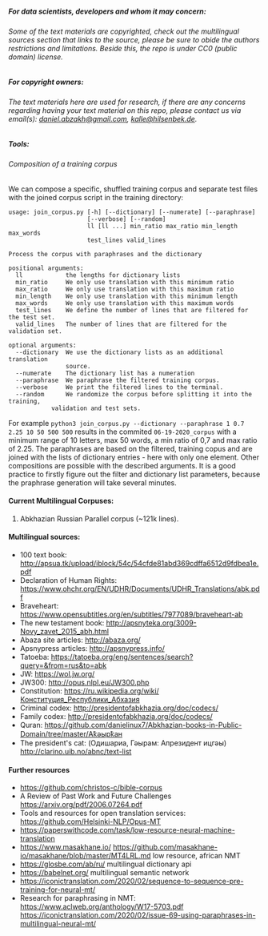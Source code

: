 ##### For data scientists, developers and whom it may concern: 
###### Some of the text materials are copyrighted, check out the multilingual sources section that links to the source, please be sure to obide the authors restrictions and limitations. Beside this, the repo is under CC0 (public domain) license. 
##### For copyright owners:
###### The text materials here are used for research, if there are any concerns regarding having your text material on this repo, please contact us via email(s): daniel.abzakh@gmail.com, kalle@hilsenbek.de.
##### Tools:
###### Composition of a training corpus
We can compose a specific, shuffled training corpus and separate test files with the joined corpus script in the training directory:

    usage: join_corpus.py [-h] [--dictionary] [--numerate] [--paraphrase]
                          [--verbose] [--random]
                          ll [ll ...] min_ratio max_ratio min_length max_words
                          test_lines valid_lines

    Process the corpus with paraphrases and the dictionary

    positional arguments:
      ll            the lengths for dictionary lists
      min_ratio     We only use translation with this minimum ratio
      max_ratio     We only use translation with this maximum ratio
      min_length    We only use translation with this minimum length
      max_words     We only use translation with this maximum words
      test_lines    We define the number of lines that are filtered for the test set.
      valid_lines   The number of lines that are filtered for the validation set.

    optional arguments:
      --dictionary  We use the dictionary lists as an additional translation
                    source.
      --numerate    The dictionary list has a numeration
      --paraphrase  We paraphrase the filtered training corpus.
      --verbose     We print the filtered lines to the terminal.
      --random      We randomize the corpus before splitting it into the training,
                validation and test sets.

For example `python3 join_corpus.py --dictionary --paraphrase 1 0.7 2.25 10 50 500 500` results in the commited `06-19-2020_corpus` with a minimum range of 10 letters, max 50 words, a min ratio of 0,7 and max ratio of 2.25. The paraphrases are based on the filtered, training copus and are joined with the lists of dictionary entries - here with only one element. Other compositions are possible with the described arguments. It is a good practice to firstly figure out the filter and dictionary list parameters, because the praphrase generation will take several minutes.

#### Current Multilingual Corpuses:
1. Abkhazian Russian Parallel corpus (~121k lines).
#### Multilingual sources:
-	100 text book: http://apsua.tk/upload/iblock/54c/54cfde81abd369cdffa6512d9fdbea1e.pdf
-   Declaration of Human Rights: https://www.ohchr.org/EN/UDHR/Documents/UDHR_Translations/abk.pdf
-	Braveheart: https://www.opensubtitles.org/en/subtitles/7977089/braveheart-ab
-	The new testament book: http://apsnyteka.org/3009-Novy_zavet_2015_abh.html
-	Abaza site articles: http://abaza.org/
-   Apsnypress articles: http://apsnypress.info/
-   Tatoeba: https://tatoeba.org/eng/sentences/search?query=&from=rus&to=abk
-   JW: https://wol.jw.org/
-   JW300: http://opus.nlpl.eu/JW300.php
-   Constitution: https://ru.wikipedia.org/wiki/Конституция_Республики_Абхазия
-   Criminal codex: http://presidentofabkhazia.org/doc/codecs/
-   Family codex: http://presidentofabkhazia.org/doc/codecs/
-   Quran: https://github.com/danielinux7/Abkhazian-books-in-Public-Domain/tree/master/Аҟәырҟан
-   The president's cat: (Одишариа, Гәырам: Апрезидент ицгәы) http://clarino.uib.no/abnc/text-list
#### Further resources
- https://github.com/christos-c/bible-corpus
- A Review of Past Work and Future Challenges https://arxiv.org/pdf/2006.07264.pdf
- Tools and resources for open translation services: https://github.com/Helsinki-NLP/Opus-MT
- https://paperswithcode.com/task/low-resource-neural-machine-translation
- https://www.masakhane.io/ https://github.com/masakhane-io/masakhane/blob/master/MT4LRL.md low resource, african NMT
- https://glosbe.com/ab/ru/ multilingual dictionary api
- https://babelnet.org/ multilingual semantic network
- https://iconictranslation.com/2020/02/sequence-to-sequence-pre-training-for-neural-mt/
- Research for paraphrasing in NMT:
  https://www.aclweb.org/anthology/W17-5703.pdf
  https://iconictranslation.com/2020/02/issue-69-using-paraphrases-in-multilingual-neural-mt/
